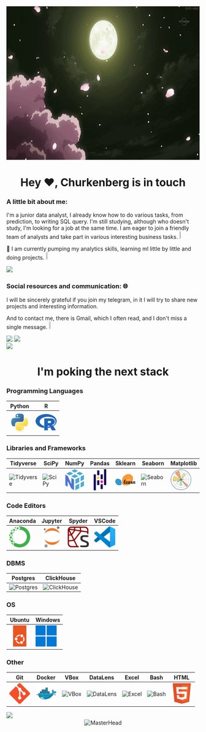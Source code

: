 <img src="https://github.com/churkenberg/churkenberg/blob/main/gifs/628af8665e4ed06f21588600c9d0c3c96a1d8df5e8ccd2c1e9465d9d3a762040.gif" alt="MasterHead" height="400" width="100%">
<h1 align="center">Hey ❤️, Churkenberg is in touch</h1>

### A little bit about me:    
I'm a junior data analyst, I already know how to do various tasks, from prediction, to writing SQL query. I'm still studying, although who doesn't study, I'm looking for a job at the same time. I am eager to join a friendly team of analysts and take part in various interesting business tasks. <img src="https://camo.githubusercontent.com/c10cbc0b533dbba4f65889829d42e7748e1165ac616e8ac04c322d7878d5cfd8/68747470733a2f2f63756c746f667468657061727479706172726f742e636f6d2f706172726f74732f68642f7370696e6e696e67706172726f742e676966" height="20" width="5%">

🌱 I am currently pumping my analytics skills, learning ml little by little and doing projects. <img src="https://camo.githubusercontent.com/d0839caaee087179aed17073b0e759f641b661c0cab81ef95e9846975c2091f8/68747470733a2f2f63756c746f667468657061727479706172726f742e636f6d2f706172726f74732f68642f3630667073706172726f742e676966" height="20" width="5%">

<img src="https://user-images.githubusercontent.com/74038190/212747107-5b654ba5-31c6-4366-b42b-51b822e9bc52.gif">

### Social resources and communication: 🌐
I will be sincerely grateful if you join my telegram, in it I will try to share new projects and interesting information.

And to contact me, there is Gmail, which I often read, and I don't miss a single message. <img src="https://camo.githubusercontent.com/8b2944c7db5b2a95887584b06eab37d71d1c5b7d579ecb752434c20c09013364/68747470733a2f2f63756c746f667468657061727479706172726f742e636f6d2f706172726f74732f68642f6c657669746174696f6e706172726f742e676966" height="20" width="5%">


<div> 
<a href="https://t.me/churkenberg" target="_blank"><img src="https://img.shields.io/badge/Telegram-blue?style=for-the-badge&logo=telegram&logoColor=white" target="_blank"></a>
<a href = "mailto:ichugynov@gmail.com"><img src="https://img.shields.io/badge/-Gmail-%23333?style=for-the-badge&logo=gmail&logoColor=white" target="_blank"></a>
</div>

<img src="https://user-images.githubusercontent.com/73097560/115834477-dbab4500-a447-11eb-908a-139a6edaec5c.gif">

<h1 align="center">I'm poking the next stack</h1>
<div>


### Programming Languages
| Python | R |
|----------|----------|
|  <img src="https://github.com/devicons/devicon/blob/master/icons/python/python-original.svg" title="Python"  alt="Python" width="55" height="55"/> |  <img src="https://github.com/devicons/devicon/blob/master/icons/r/r-plain.svg" title="R"  alt="R" width="55" height="55"/> |


### Libraries and Frameworks
| Tidyverse | SciPy | NumPy | Pandas | Sklearn | Seaborn | Matplotlib |
|----------|----------|----------|----------|----------|----------|----------|
|  <img src="https://upload.wikimedia.org/wikipedia/commons/f/ff/Tidyverse_hex_logo.png" title="Tidyverse"  alt="Tidyverse" width="55" height="55"/>|  <img src="https://upload.wikimedia.org/wikipedia/commons/thumb/b/b2/SCIPY_2.svg/768px-SCIPY_2.svg.png" title="SciPy"  alt="SciPy" width="55" height="55"/>|  <img src="https://github.com/devicons/devicon/blob/master/icons/numpy/numpy-original.svg" title="NumPy" alt="NumPy" width="55" height="55"/>|  <img src="https://github.com/devicons/devicon/blob/master/icons/pandas/pandas-original.svg" title="Pandas" alt="Pandas" width="55" height="55"/>|  <img src="https://github.com/devicons/devicon/blob/master/icons/scikitlearn/scikitlearn-original.svg" title="sklearn" alt="sklearn" width="55" height="55"/>| <img src="https://user-images.githubusercontent.com/315810/92159303-30d41100-edfb-11ea-8107-1c5352202571.png" title="Seaborn" alt="Seaborn" width="55" height="55"/>|  <img src="https://github.com/devicons/devicon/blob/master/icons/matplotlib/matplotlib-original.svg" title="Matplotlib"  alt="Matplotlib" width="55" height="55"/>|


### Code Editors
| Anaconda | Jupyter | Spyder | VSCode |
|----------|----------|----------|----------|
|<img src="https://github.com/devicons/devicon/blob/master/icons/anaconda/anaconda-original.svg" title="Anaconda" alt="Anaconda" width="55" height="55"/>|<img src="https://github.com/devicons/devicon/blob/master/icons/jupyter/jupyter-original.svg" title="Jupiter" alt="Jupiter" width="55" height="55"/>|<img src="https://github.com/devicons/devicon/blob/master/icons/spyder/spyder-original.svg" title="Spyder" alt="Spyder" width="55" height="55"/>|<img src="https://github.com/devicons/devicon/blob/master/icons/vscode/vscode-original.svg" title="VSCode" alt="VSCode" width="55" height="55"/>|


### DBMS
| Postgres | ClickHouse |
|----------|----------|
|<img src="https://cdn.iconscout.com/icon/free/png-256/free-postgresql-8-1175119.png?f=webp" title="Postgres" alt="Postgres" width="55" height="55"/>| <img src="https://cdn.worldvectorlogo.com/logos/clickhouse.svg" title="ClickHouse" alt="ClickHouse" width="55" height="55"/>|


### OS
| Ubuntu | Windows |
|----------|----------|
|<img src="https://github.com/devicons/devicon/blob/master/icons/ubuntu/ubuntu-original.svg" title="Ubuntu" alt="Ubuntu" width="55" height="55"/>|<img src="https://github.com/devicons/devicon/blob/master/icons/windows11/windows11-original.svg" title="Windows" alt="Windows" width="55" height="55"/>|


### Other
|  Git | Docker | VBox | DataLens | Excel | Bash | HTML |
|----------|----------|----------|----------|----------|----------|----------|
|<img src="https://github.com/devicons/devicon/blob/master/icons/git/git-original.svg" title="Git" alt="Git" width="55" height="55"/>|<img src="https://github.com/devicons/devicon/blob/master/icons/docker/docker-original.svg" title="Docker" alt="Docker" width="55" height="55"/>| <img src="https://upload.wikimedia.org/wikipedia/commons/d/d5/Virtualbox_logo.png" title="VBox" alt="VBox" width="55" height="55"/>|<img src="https://336118.selcdn.ru/Gutsy-Culebra/products/Yandex-DataLens-Logo.png" title="DataLens" alt="DataLens" width="55" height="55"/>|<img src="https://upload.wikimedia.org/wikipedia/commons/8/87/LibreOffice_7.5_Calc_Icon.png" title="Excel" alt="Excel" width="55" height="55"/>|  <img src="https://upload.wikimedia.org/wikipedia/commons/thumb/4/4b/Bash_Logo_Colored.svg/1200px-Bash_Logo_Colored.svg.png" title="Bash"  alt="Bash" width="55" height="55"/> |<img src="https://github.com/devicons/devicon/blob/master/icons/html5/html5-original.svg" title="HTML"  alt="HTML" width="55" height="55"/> |

</div>



<img src="https://user-images.githubusercontent.com/73097560/115834477-dbab4500-a447-11eb-908a-139a6edaec5c.gif">

<div align="center">
  <img src="https://user-images.githubusercontent.com/74038190/226127923-0e8b7792-7b3c-462b-951b-63c96ba1a5af.gif" alt="MasterHead">
</div>
